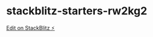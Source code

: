 # stackblitz-starters-rw2kg2

[Edit on StackBlitz ⚡️](https://stackblitz.com/edit/stackblitz-starters-rw2kg2)
